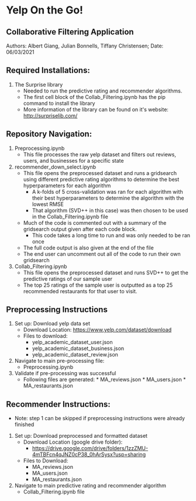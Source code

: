 # Yelp On the Go!
## Collaborative Filtering Application
Authors: Albert Giang, Julian Bonnells, Tiffany Christensen;
Date: 06/03/2021

## Required Installations:
1. The Surprise library
      * Needed to run the predictive rating and recommender algorithms. 
      * The first cell block of the Collab_Filtering.ipynb has the pip command to install the library
      * More information of the library can be found on it's website: http://surpriselib.com/                  


## Repository Navigation:
1) Preprocessing.ipynb
	- This file processes the raw yelp dataset and filters out reviews, users, and businesses for a specific state
2) recommender_down_select.ipynb
	- This file opens the preprocessed dataset and runs a gridsearch using different predictive rating algorithms to determine the best hyperparameters for each algorithm
        - A k-folds of 5 cross-validation was ran for each algorithm with their best hyperparameters to determine the algorithm with the lowest RMSE
        - That algorithm (SVD++ in this case) was then chosen to be used in the Collab_Filtering.ipynb file
	- Much of the code is commented out with a summary of the gridsearch output given after each code block. 
        - This code takes a long time to run and was only needed to be ran once
	- The full code output is also given at the end of the file
	- The end user can uncomment out all of the code to run their own gridsearch
3) Collab_Filtering.ipynb
	- This file opens the preprocessed dataset and runs SVD++ to get the predictive ratings of our sample user
	- The top 25 ratings of the sample user is outputted as a top 25 recommended restaurants for that user to visit.

## Preprocessing Instructions
1. Set up: Download yelp data set
	* Download Location: https://www.yelp.com/dataset/download
	* Files to download:
		* yelp_academic_dataset_user.json
		* yelp_academic_dataset_business.json
		* yelp_academic_dataset_review.json
2. Navigate to main pre-processing file: 
	* Preprocessing.ipynb
4. Validate if pre-processing was successful
	* Following files are generated:
       		 * MA_reviews.json
       		 * MA_users.json
      		 * MA_restaurants.json

## Recommender Instructions: 
* Note: step 1 can be skipped if preprocessing instructions were already finished
1. Set up: Download preprocessed and formatted dataset 
     * Download Location (google drive folder):      
        * https://drive.google.com/drive/folders/1zzZMU-4mTBFcn4qJNZ0cP38_0hArSysx?usp=sharing
     * Files to Download:
        * MA_reviews.json
        * MA_users.json
        * MA_restaurants.json
2. Navigate to main predictive rating and recommender algorithm
     * Collab_Filtering.ipynb file
